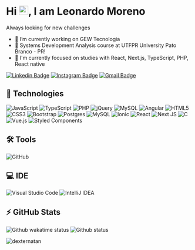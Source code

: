 <h1 align = "justify"> Hi <img src="https://media.giphy.com/media/hvRJCLFzcasrR4ia7z/giphy.gif" width="25px">, I am Leonardo Moreno</h1>
<p align = "justify">Always looking for new challenges 


- :rocket: I’m currently working on GEW Tecnologia
- 🔭 Systems Development Analysis course at UTFPR University Pato Branco - PR!
- 🌱 I'm currently focused on studies with React, Next.js, TypeScript, PHP, React native


[![Linkedin Badge](https://img.shields.io/badge/-LeonardoMoreno-blue?style=flat-square&logo=Linkedin&logoColor=white&link=https://www.linkedin.com/in/leonardo-m-781380139/)](https://www.linkedin.com/in/leonardo-m-781380139/)
[![Instagram Badge](https://img.shields.io/badge/-leomoreno_-purple?style=flat-square&logo=instagram&logoColor=white&link=https://www.instagram.com/leomoreno_/)](https://www.instagram.com/leomoreno_/)
[![Gmail Badge](https://img.shields.io/badge/-silvamoreno.leonardo@gmail.com-c14438?style=flat-square&logo=Gmail&logoColor=white&link=mailto:silvamoreno.leonardo@gmail.com)](mailto:silvamoreno.leonardo@gmail.com)



## 🚀 Technologies

![JavaScript](https://img.shields.io/badge/javascript-%23323330.svg?style=for-the-badge&logo=javascript&logoColor=%23F7DF1E)
![TypeScript](https://img.shields.io/badge/typescript-%23007ACC.svg?style=for-the-badge&logo=typescript&logoColor=white)
![PHP](https://img.shields.io/badge/php-%23777BB4.svg?style=for-the-badge&logo=php&logoColor=white)
![jQuery](https://img.shields.io/badge/jquery-%230769AD.svg?style=for-the-badge&logo=jquery&logoColor=white)
![MySQL](https://img.shields.io/badge/MySQL-005C84?style=for-the-badge&logo=mysql&logoColor=white)
![Angular](https://img.shields.io/badge/Angular-DD0031?style=for-the-badge&logo=angular&logoColor=white)
![HTML5](https://img.shields.io/badge/html5-%23E34F26.svg?style=for-the-badge&logo=html5&logoColor=white)
![CSS3](https://img.shields.io/badge/css3-%231572B6.svg?style=for-the-badge&logo=css3&logoColor=white)
![Bootstrap](https://img.shields.io/badge/bootstrap-%23563D7C.svg?style=for-the-badge&logo=bootstrap&logoColor=white)
![Postgres](https://img.shields.io/badge/postgres-%23316192.svg?style=for-the-badge&logo=postgresql&logoColor=white)
![MySQL](https://img.shields.io/badge/MySQL-00000F?style=for-the-badge&logo=mysql&logoColor=white)
![Ionic](https://img.shields.io/badge/Ionic-3880FF?style=for-the-badge&logo=ionic&logoColor=white)
![React](https://img.shields.io/badge/react-%2320232a.svg?style=for-the-badge&logo=react&logoColor=%2361DAFB)
![Next JS](https://img.shields.io/badge/Next-black?style=for-the-badge&logo=next.js&logoColor=white)
![C](https://img.shields.io/badge/c-%2300599C.svg?style=for-the-badge&logo=c&logoColor=white)
![Vue.js](https://img.shields.io/badge/vuejs-%2335495e.svg?style=for-the-badge&logo=vuedotjs&logoColor=%234FC08D)
![Styled Components](https://img.shields.io/badge/styled--components-DB7093?style=for-the-badge&logo=styled-components&logoColor=white)

## 🛠 Tools
![GitHub](https://img.shields.io/badge/-GitHub-181717?style=flat-square&logo=github)

## 💻 IDE
![Visual Studio Code](https://img.shields.io/badge/Visual%20Studio%20Code-0078d7.svg?style=for-the-badge&logo=visual-studio-code&logoColor=white)
![IntelliJ IDEA](https://img.shields.io/badge/IntelliJIDEA-000000.svg?style=for-the-badge&logo=intellij-idea&logoColor=white)

<!-- ![Python](https://img.shields.io/badge/-Python-black?style=flat-square&logo=Python)
![React](https://img.shields.io/badge/-React-black?style=flat-square&logo=react) -->
<!-- ![TypeScript](https://img.shields.io/badge/-TypeScript-007ACC?style=flat-square&logo=typescript)
![MongoDB](https://img.shields.io/badge/-MongoDB-black?style=flat-square&logo=mongodb)
![GraphQL](https://img.shields.io/badge/-GraphQL-E10098?style=flat-square&logo=graphql)
![Apollo GraphQL](https://img.shields.io/badge/-Apollo%20GraphQL-311C87?style=flat-square&logo=apollo-graphql) -->
<!-- ![MySQL](https://img.shields.io/badge/-MySQL-black?style=flat-square&logo=mysql)
![Heroku](https://img.shields.io/badge/-Heroku-430098?style=flat-square&logo=heroku)
![Docker](https://img.shields.io/badge/-Docker-black?style=flat-square&logo=docker)
![DigitalOcean](https://img.shields.io/badge/-Digital%20Ocean-darkblue?style=flat-square&logo=digitalocean)
![Amazon AWS](https://img.shields.io/badge/Amazon%20AWS-232F3E?style=flat-square&logo=amazon-aws)
![Google Cloud](https://img.shields.io/badge/Google%20Cloud-black?style=flat-square&logo=google-cloud)
![Git](https://img.shields.io/badge/-Git-black?style=flat-square&logo=git) -->
<!-- ![GitLab](https://img.shields.io/badge/-GitLab-FCA121?style=flat-square&logo=gitlab)
![BitBucket](https://img.shields.io/badge/-BitBucket-darkblue?style=flat-square&logo=bitbucket)
 -->


## ⚡ GitHub Stats
 
<img align="center" src="https://github-readme-stats.vercel.app/api/wakatime?username=Sinistro&show_icons=true&theme=radical&layout=compact" alt="Github wakatime status" />

<img align="center" src="https://github-readme-stats.vercel.app/api?username=leomoreno8&show_icons=true&theme=radical" alt="Github status" />

<!--  <img height="180em" src="https://github-readme-stats.vercel.app/api/top-langs/?username=leomoreno8&layout=compact&langs_count=7&theme=dracula"/> -->
 
<!-- <p align="left"><small>Quantidade de visitas no meu perfil desde: 26/06/2021 🕵️ <br></small></p> -->
<p align="left"><p align="left"><img src="https://komarev.com/ghpvc/?username=leomoreno8" alt="dexternatan" /></p>
<!-- <p align="left"><small>Obrigado e volte sempre 😄</small></p> -->
